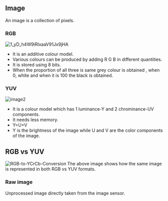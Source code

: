 ## Image 
An image is a collection of pixels.

### RGB
![1_yD_h4W9iRlxaaV91Jx9jHA](../assets/camera-driver-img/1_yD_h4W9iRlxaaV91Jx9jHA.png)
* It is an additive colour model.
* Various colours can be produced by adding R G B in different quantities.
* It is stored using 8 bits.
* When the proportion of all three is same grey colour is obtained , when 0, white and when it is 100 the black is obtained.

### YUV
![image2](../assets/camera-driver-img/image2.png)
*  It is a colour model which has 1 luminance-Y and 2 chrominance-UV components.
*  It needs less memory.
*  Y=U+V
* Y is the brightness of the image while U and V are the color components of the image.

## RGB vs YUV 
![RGB-to-YCrCb-Conversion](../assets/camera-driver-img/RGB-to-YCrCb-Conversion.png)
The above image shows how the same image is represented in both RGB vs YUV formats.

### Raw image
Unprocessed image directly taken from the image sensor.
